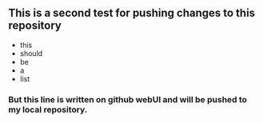 ## This is a second test for pushing changes to this repository

- this
- should
- be
- a
- list

### But this line is written on github webUI and will be pushed to my local repository.
